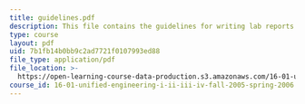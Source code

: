 ```yaml
---
title: guidelines.pdf
description: This file contains the guidelines for writing lab reports.
type: course
layout: pdf
uid: 7b1fb14b0bb9c2ad7721f0107993ed88
file_type: application/pdf
file_location: >-
  https://open-learning-course-data-production.s3.amazonaws.com/16-01-unified-engineering-i-ii-iii-iv-fall-2005-spring-2006/7b1fb14b0bb9c2ad7721f0107993ed88_guidelines.pdf
course_id: 16-01-unified-engineering-i-ii-iii-iv-fall-2005-spring-2006
---
```

